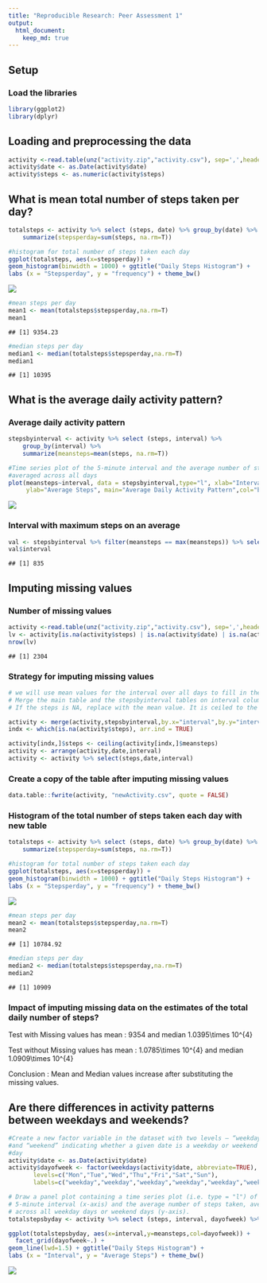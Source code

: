 ```yaml
---
title: "Reproducible Research: Peer Assessment 1"
output: 
  html_document:
    keep_md: true
---
```


## Setup
### Load the libraries

```r
library(ggplot2)
library(dplyr)
```

## Loading and preprocessing the data


```r
activity <-read.table(unz("activity.zip","activity.csv"), sep=',',header = TRUE);
activity$date <- as.Date(activity$date)
activity$steps <- as.numeric(activity$steps)
```

## What is mean total number of steps taken per day?


```r
totalsteps <- activity %>% select (steps, date) %>% group_by(date) %>%    
    summarize(stepsperday=sum(steps, na.rm=T))

#histogram for total number of steps taken each day
ggplot(totalsteps, aes(x=stepsperday)) + 
geom_histogram(binwidth = 1000) + ggtitle("Daily Steps Histogram") +
labs (x = "Stepsperday", y = "frequency") + theme_bw() 
```

![](PA1_files/figure-html/DailyStepsHistogram-1.png)<!-- -->

```r
#mean steps per day
mean1 <- mean(totalsteps$stepsperday,na.rm=T)
mean1
```

```
## [1] 9354.23
```

```r
#median steps per day
median1 <- median(totalsteps$stepsperday,na.rm=T)
median1
```

```
## [1] 10395
```

## What is the average daily activity pattern?

### Average daily activity pattern 

```r
stepsbyinterval <- activity %>% select (steps, interval) %>% 
    group_by(interval) %>%    
    summarize(meansteps=mean(steps, na.rm=T)) 

#Time series plot of the 5-minute interval and the average number of steps taken, 
#averaged across all days 
plot(meansteps~interval, data = stepsbyinterval,type="l", xlab="Interval",
     ylab="Average Steps", main="Average Daily Activity Pattern",col="blue",lwd=2)
```

![](PA1_files/figure-html/DailyActivityPattern-1.png)<!-- -->

### Interval with maximum steps on an average 

```r
val <- stepsbyinterval %>% filter(meansteps == max(meansteps)) %>% select(interval)
val$interval
```

```
## [1] 835
```

## Imputing missing values

### Number of missing values

```r
activity <-read.table(unz("activity.zip","activity.csv"), sep=',',header = TRUE)
lv <- activity[is.na(activity$steps) | is.na(activity$date) | is.na(activity$interval),]
nrow(lv)
```

```
## [1] 2304
```

### Strategy for imputing missing values 


```r
# we will use mean values for the interval over all days to fill in the the NA values
# Merge the main table and the stepsbyinterval tables on interval columns.
# If the steps is NA, replace with the mean value. It is ceiled to the next highest integer

activity <- merge(activity,stepsbyinterval,by.x="interval",by.y="interval",all=FALSE)
indx <- which(is.na(activity$steps), arr.ind = TRUE)    

activity[indx,]$steps <- ceiling(activity[indx,]$meansteps)
activity <- arrange(activity,date,interval)
activity <- activity %>% select(steps,date,interval) 
```

### Create a copy of the table after imputing missing values 

```r
data.table::fwrite(activity, "newActivity.csv", quote = FALSE)
```

### Histogram of the total number of steps taken each day with new table

```r
totalsteps <- activity %>% select (steps, date) %>% group_by(date) %>%    
    summarize(stepsperday=sum(steps, na.rm=T))

#histogram for total number of steps taken each day
ggplot(totalsteps, aes(x=stepsperday)) + 
geom_histogram(binwidth = 1000) + ggtitle("Daily Steps Histogram") +
labs (x = "Stepsperday", y = "frequency") + theme_bw() 
```

![](PA1_files/figure-html/NewDailyHistogram-1.png)<!-- -->

```r
#mean steps per day
mean2 <- mean(totalsteps$stepsperday,na.rm=T)
mean2
```

```
## [1] 10784.92
```

```r
#median steps per day
median2 <- median(totalsteps$stepsperday,na.rm=T)
median2
```

```
## [1] 10909
```

### Impact of imputing missing data on the estimates of the total daily number of steps?
Test with Missing values    has mean : 9354  and median  1.0395\times 10^{4} 

Test without Missing values has mean : 1.0785\times 10^{4}  and median  1.0909\times 10^{4} 

Conclusion : Mean and Median values increase after substituting the missing values. 

## Are there differences in activity patterns between weekdays and weekends?

```r
#Create a new factor variable in the dataset with two levels – “weekday”
#and “weekend” indicating whether a given date is a weekday or weekend
#day
activity$date <- as.Date(activity$date)
activity$dayofweek <- factor(weekdays(activity$date, abbreviate=TRUE),
       levels=c("Mon","Tue","Wed","Thu","Fri","Sat","Sun"),
       labels=c("weekday","weekday","weekday","weekday","weekday","weekend","weekend"))

# Draw a panel plot containing a time series plot (i.e. type = "l") of the
# 5-minute interval (x-axis) and the average number of steps taken, averaged
# across all weekday days or weekend days (y-axis).
totalstepsbyday <- activity %>% select (steps, interval, dayofweek) %>% group_by(dayofweek,interval) %>% summarize(meansteps=mean(steps, na.rm=T))

ggplot(totalstepsbyday, aes(x=interval,y=meansteps,col=dayofweek)) + 
  facet_grid(dayofweek~.) + 
geom_line(lwd=1.5) + ggtitle("Daily Steps Histogram") +
labs (x = "Interval", y = "Average Steps") + theme_bw() 
```

![](PA1_files/figure-html/WeekdayWeekendPattern-1.png)<!-- -->

